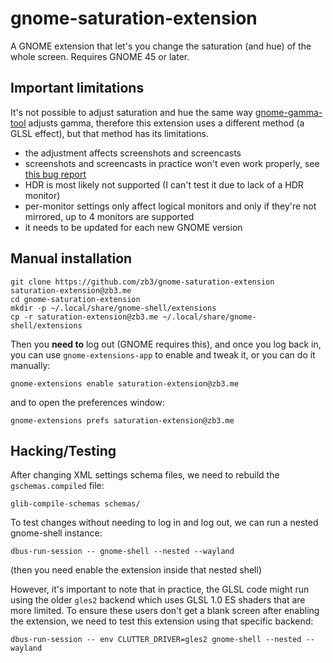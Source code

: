 # gnome-saturation-extension
A GNOME extension that let's you change the saturation (and hue) of the whole screen. Requires GNOME 45 or later.

## Important limitations
It's not possible to adjust saturation and hue the same way [gnome-gamma-tool](https://github.com/zb3/gnome-gamma-tool) adjusts gamma, therefore this extension uses a different method (a GLSL effect), but that method has its limitations.

* the adjustment affects screenshots and screencasts
* screenshots and screencasts in practice won't even work properly, see [this bug report](https://gitlab.gnome.org/GNOME/mutter/-/issues/4051)
* HDR is most likely not supported (I can't test it due to lack of a HDR monitor)
* per-monitor settings only affect logical monitors and only if they're not mirrored, up to 4 monitors are supported
* it needs to be updated for each new GNOME version

## Manual installation
```
git clone https://github.com/zb3/gnome-saturation-extension saturation-extension@zb3.me
cd gnome-saturation-extension
mkdir -p ~/.local/share/gnome-shell/extensions
cp -r saturation-extension@zb3.me ~/.local/share/gnome-shell/extensions
```
Then you **need to** log out (GNOME requires this), and once you log back in, you can use `gnome-extensions-app` to enable and tweak it, or you can do it manually:
```
gnome-extensions enable saturation-extension@zb3.me
```
and to open the preferences window:
```
gnome-extensions prefs saturation-extension@zb3.me
```

## Hacking/Testing
After changing XML settings schema files, we need to rebuild the `gschemas.compiled` file:
```
glib-compile-schemas schemas/
```

To test changes without needing to log in and log out, we can run a nested gnome-shell instance:
```
dbus-run-session -- gnome-shell --nested --wayland
```
(then you need enable the extension inside that nested shell)

However, it's important to note that in practice, the GLSL code might run using the older `gles2` backend which uses GLSL 1.0 ES shaders that are more limited. To ensure these users don't get a blank screen after enabling the extension, we need to test this extension using that specific backend:
```
dbus-run-session -- env CLUTTER_DRIVER=gles2 gnome-shell --nested --wayland
```
